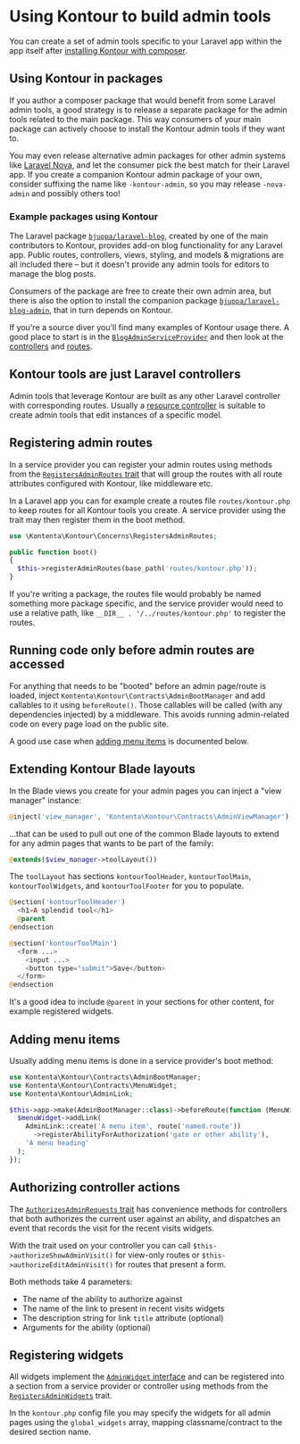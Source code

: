 # Using Kontour to build admin tools

You can create a set of admin tools specific to your Laravel app within the app
itself after [installing Kontour with composer](../README.md#install).

## Using Kontour in packages

If you author a composer package that would benefit from some Laravel admin
tools, a good strategy is to release a separate package for the admin tools
related to the main package.
This way consumers of your main package can actively choose to install the
Kontour admin tools if they want to.

You may even release alternative admin packages for other admin systems like
[Laravel Nova](https://nova.laravel.com), and let the consumer pick the best
match for their Laravel app.
If you create a companion Kontour admin package of your own, consider suffixing
the name like `-kontour-admin`, so you may release `-nova-admin` and possibly
others too!

### Example packages using Kontour

The Laravel package
[`bjuppa/laravel-blog`](https://github.com/bjuppa/laravel-blog),
created by one of the main contributors to Kontour, provides add-on blog
functionality for any Laravel app.
Public routes, controllers, views, styling, and models & migrations
are all included there – but it doesn't provide any admin tools for editors to
manage the blog posts.

Consumers of the package are free to create their own admin area, but there
is also the option to install the companion package
[`bjuppa/laravel-blog-admin`](https://github.com/bjuppa/laravel-blog-admin),
that in turn depends on Kontour.

If you're a source diver you'll find many examples of Kontour usage there.
A good place to start is in the
[`BlogAdminServiceProvider`](https://github.com/bjuppa/laravel-blog-admin/blob/master/src)
and then look at the
[controllers](https://github.com/bjuppa/laravel-blog-admin/tree/master/src/Http/Controllers)
and [routes](https://github.com/bjuppa/laravel-blog-admin/tree/master/routes).

## Kontour tools are just Laravel controllers

Admin tools that leverage Kontour are built as any other Laravel controller with
corresponding routes. Usually a
[resource controller](https://laravel.com/docs/controllers#resource-controllers)
is suitable to create admin tools that edit instances of a specific model.

## Registering admin routes

In a service provider you can register your admin routes
using methods from the
[`RegistersAdminRoutes` trait](../src/Concerns/RegistersAdminRoutes.php)
that will group the routes with all route attributes configured with Kontour,
like middleware etc.

In a Laravel app you can for example create a routes file `routes/kontour.php`
to keep routes for all Kontour tools you create. A service provider using the
trait may then register them in the boot method.

```php
use \Kontenta\Kontour\Concerns\RegistersAdminRoutes;

public function boot()
{
  $this->registerAdminRoutes(base_path('routes/kontour.php'));
}
```

If you're writing a package, the routes file would probably be named something
more package specific, and the service provider would need to use a relative
path, like
`__DIR__ . '/../routes/kontour.php'` to register the routes.

## Running code only before admin routes are accessed

For anything that needs to be "booted" before an admin page/route is loaded,
inject `Kontenta\Kontour\Contracts\AdminBootManager` and add callables to it
using `beforeRoute()`.
Those callables will be called (with any dependencies injected) by a middleware.
This avoids running admin-related code on every page load on the public site.

A good use case when [adding menu items](#adding-menu-items)
is documented below.

## Extending Kontour Blade layouts

In the Blade views you create for your admin pages you can inject
a "view manager" instance:

```php
@inject('view_manager', 'Kontenta\Kontour\Contracts\AdminViewManager')
```

...that can be used to pull out one of the common Blade layouts to extend for
any admin pages that wants to be part of the family:

```php
@extends($view_manager->toolLayout())
```

The `toolLayout` has sections `kontourToolHeader`, `kontourToolMain`,
`kontourToolWidgets`, and `kontourToolFooter` for you to populate.

```php
@section('kontourToolHeader')
  <h1>A splendid tool</h1>
  @parent
@endsection

@section('kontourToolMain')
  <form ...>
    <input ...>
    <button type="submit">Save</button>
  </form>
@endsection
```

It's a good idea to include `@parent` in your sections for other content,
for example registered widgets.

## Adding menu items

Usually adding menu items is done in a service provider's boot method:

```php
use Kontenta\Kontour\Contracts\AdminBootManager;
use Kontenta\Kontour\Contracts\MenuWidget;
use Kontenta\Kontour\AdminLink;

$this->app->make(AdminBootManager::class)->beforeRoute(function (MenuWidget $menuWidget) {
  $menuWidget->addLink(
    AdminLink::create('A menu item', route('named.route'))
      ->registerAbilityForAuthorization('gate or other ability'),
    'A menu heading'
  );
});
```

## Authorizing controller actions

The
[`AuthorizesAdminRequests` trait](../src/Concerns/AuthorizesAdminRequests.php)
has convenience methods for controllers that both authorizes the current user
against an ability, and dispatches an event that records the visit for the
recent visits widgets.

With the trait used on your controller you can call
`$this->authorizeShowAdminVisit()` for view-only routes or
`$this->authorizeEditAdminVisit()` for routes that present a form.

Both methods take 4 parameters:

- The name of the ability to authorize against
- The name of the link to present in recent visits widgets
- The description string for link `title` attribute (optional)
- Arguments for the ability (optional)

## Registering widgets

All widgets implement the
[`AdminWidget` interface](../src/Contracts/AdminWidget.php)
and can be registered into a section from a service provider
or controller using methods from the
[`RegistersAdminWidgets`](../src/Concerns/RegistersAdminWidgets.php)
trait.

In the `kontour.php` config file you may specify the widgets for all
admin pages using the `global_widgets` array, mapping classname/contract to the
desired section name.
